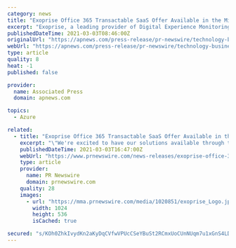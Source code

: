 ```yaml
---
category: news
title: "Exoprise Office 365 Transactable SaaS Offer Available in the Microsoft Azure Marketplace"
excerpt: "Exoprise, a leading provider of Digital Experience Monitoring (DEM) solution for Microsoft 365, today announced the availability of CloudReady and ServiceWatch as a transactable SaaS offering in the Azure Marketplace,"
publishedDateTime: 2021-03-03T08:46:00Z
originalUrl: "https://apnews.com/press-release/pr-newswire/technology-business-corporate-news-products-and-services-cloud-computing-aa2c2040e6f6c8a9487ba1d8a1071dd4"
webUrl: "https://apnews.com/press-release/pr-newswire/technology-business-corporate-news-products-and-services-cloud-computing-aa2c2040e6f6c8a9487ba1d8a1071dd4"
type: article
quality: 8
heat: -1
published: false

provider:
  name: Associated Press
  domain: apnews.com

topics:
  - Azure

related:
  - title: "Exoprise Office 365 Transactable SaaS Offer Available in the Microsoft Azure Marketplace"
    excerpt: "\"We're excited to have our solutions available through the Microsoft Azure Marketplace and making it easier for mutual customers to benefit from our software and services,\" said Exoprise CEO Jason ..."
    publishedDateTime: 2021-03-03T16:47:00Z
    webUrl: "https://www.prnewswire.com/news-releases/exoprise-office-365-transactable-saas-offer-available-in-the-microsoft-azure-marketplace-301239827.html"
    type: article
    provider:
      name: PR Newswire
      domain: prnewswire.com
    quality: 28
    images:
      - url: "https://mma.prnewswire.com/media/1020851/exoprise_Logo.jpg?p=facebook"
        width: 1024
        height: 536
        isCached: true

secured: "s/KOh0ZhkIvydKn2aKyDqCVfwVPUcCSeYBuSt2RCmxUoCUnNUqm7u1xGnS4LDs0ZScvCHKIzaynRJf5TYfsbGBcCKy/JyAsq4QkMKNYogmbMKB0eg8q4b8Qfxd8qWrgJ9GvL7Kgdq15nT+eer5hswgslh7DW92C1k/YMe5rvzlmBXXtL4nBUUIURquKCRs7wVXarVQdTxCw8oTjKtYyMktuHF7RxeZCMAhQAiKZK381vkOlIVSfePsU+ly+zzaIkdB5UYQGkm5SP1bS0eZ3PnZokep2EMEp56n2u42TTywUFhG877rin1vHaM4hheS3vNo7C2myZW/Km/VYzqxQd7RaTVK9oYRY7viyPSEfH1V4=;BnfOsbd338vwmqDamLfuXg=="
---
```


